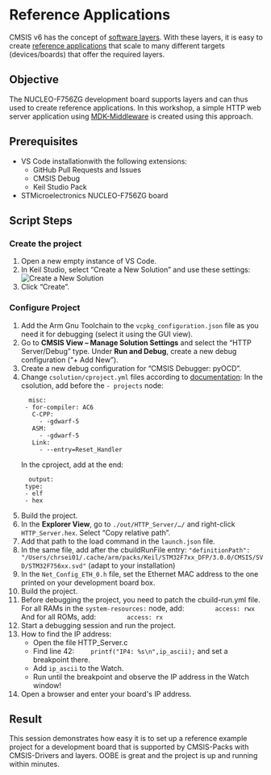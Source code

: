 # Reference Applications

CMSIS v6 has the concept of
[software layers](https://open-cmsis-pack.github.io/cmsis-toolbox/build-overview/#software-layers). With these layers,
it is easy to create [reference applications](https://open-cmsis-pack.github.io/cmsis-toolbox/ReferenceApplications/)
that scale to many different targets (devices/boards) that offer the required layers.

## Objective

The NUCLEO-F756ZG development board supports layers and can thus used to create reference applications. In this
workshop, a simple HTTP web server application using [MDK-Middleware](https://github.com/ARM-software/MDK-Middleware)
is created using this approach.

## Prerequisites

- VS Code installationwith the following extensions:
    - GitHub Pull Requests and Issues
    - CMSIS Debug
    - Keil Studio Pack
- STMicroelectronics NUCLEO-F756ZG board

## Script Steps

### Create the project

1. Open a new empty instance of VS Code.
2. In Keil Studio, select “Create a New Solution” and use these settings:
   ![Create a New Solution](./images/CreateNetworkApp.png)
3. Click “Create”.

### Configure Project

1. Add the Arm Gnu Toolchain to the `vcpkg_configuration.json` file as you need it for debugging (select it using the GUI view).
2. Go to **CMSIS View – Manage Solution Settings** and select the “HTTP Server/Debug” type. Under **Run and Debug**, create a new debug configuration (“+ Add New”).
3. Create a new debug configuration for “CMSIS Debugger: pyOCD”.
4. Change `csolution/cproject.yml` files according to [documentation](https://github.com/Open-CMSIS-Pack/vscode-cmsis-debugger/blob/main/docs/setup.md):
   In the csolution, add before the `- projects` node:
   ```
     misc:
    - for-compiler: AC6
      C-CPP:
        - -gdwarf-5
      ASM:
        - -gdwarf-5
      Link:
        - --entry=Reset_Handler
   ```
   In the cproject, add at the end:
   ```
     output:
    type:
    - elf
    - hex
    ```
5. Build the project.
6. In the **Explorer View**, go to `./out/HTTP_Server/…/` and right-click `HTTP_Server.hex`. Select “Copy relative path”.
7. Add that path to the load command in the `launch.json` file.
8. In the same file, add after the cbuildRunFile entry:
   `"definitionPath": "/Users/chrsei01/.cache/arm/packs/Keil/STM32F7xx_DFP/3.0.0/CMSIS/SVD/STM32F756xx.svd"` (adapt to your installation)
9.  In the `Net_Config_ETH_0.h` file, set the Ethernet MAC address to the one printed on your development board box.
10. Build the project.
11. Before debugging the project, you need to patch the cbuild-run.yml file. For all RAMs in the `system-resources:` node, add:
    `        access: rwx`
    And for all ROMs, add:
    `        access: rx`
12. Start a debugging session and run the project.
13. How to find the IP address:
    - Open the file HTTP_Server.c
    - Find line 42: `    printf("IP4: %s\n",ip_ascii);` and set a breakpoint there.
    - Add `ip_ascii` to the Watch.
    - Run until the breakpoint and observe the IP address in the Watch window!
14. Open a browser and enter your board's IP address.

## Result

This session demonstrates how easy it is to set up a reference example project for a development board that is supported by
CMSIS-Packs with CMSIS-Drivers and layers. OOBE is great and the project is up and running within minutes.
